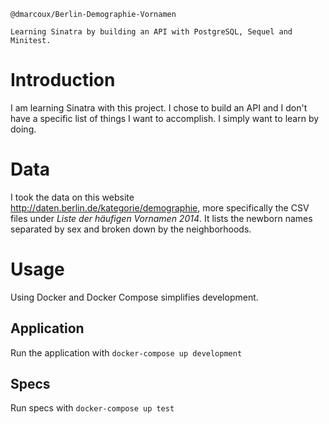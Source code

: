 ```
@dmarcoux/Berlin-Demographie-Vornamen

Learning Sinatra by building an API with PostgreSQL, Sequel and Minitest.
```

# Introduction

I am learning Sinatra with this project. I chose to build an API and I don't have a specific list of things I want to accomplish. I simply want to learn by doing.

# Data

I took the data on this website http://daten.berlin.de/kategorie/demographie, more specifically the CSV files under *Liste der häufigen Vornamen 2014*. It lists the newborn names separated by sex and broken down by the neighborhoods.

# Usage

Using Docker and Docker Compose simplifies development.

## Application

Run the application with `docker-compose up development`

## Specs

Run specs with `docker-compose up test`
